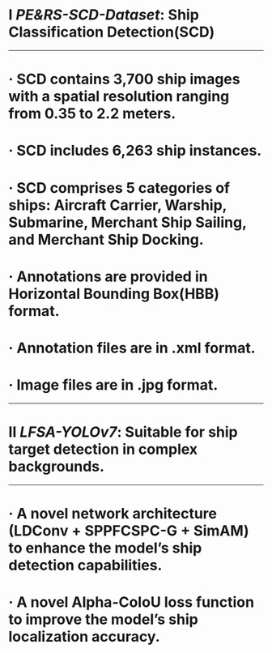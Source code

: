 # Ⅰ _PE&RS-SCD-Dataset_: Ship Classification Detection(SCD) 
----------------------------------------------------------------------------------------------------------------------------------------------------------------------------------------------------------------------
# · SCD contains 3,700 ship images with a spatial resolution ranging from 0.35 to 2.2 meters.
# · SCD includes 6,263 ship instances.
# · SCD comprises 5 categories of ships: Aircraft Carrier, Warship, Submarine, Merchant Ship Sailing, and Merchant Ship Docking.
# · Annotations are provided in Horizontal Bounding Box(HBB) format.
# · Annotation files are in .xml format.
# · Image files are in .jpg format.
----------------------------------------------------------------------------------------------------------------------------------------------------------------------------------------------------------------------

# Ⅱ _LFSA-YOLOv7_: Suitable for ship target detection in complex backgrounds.
----------------------------------------------------------------------------------------------------------------------------------------------------------------------------------------------------------------------
# · A novel network architecture (LDConv + SPPFCSPC-G + SimAM) to enhance the model’s ship detection capabilities.
# · A novel Alpha-CoIoU loss function to improve the model’s ship localization accuracy. 
